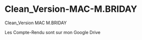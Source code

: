 # Clean_Version-MAC-M.BRIDAY
Clean_Version MAC M.BRIDAY


Les Compte-Rendu sont sur mon Google Drive
